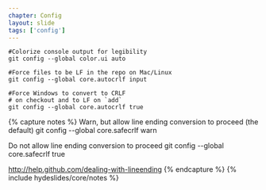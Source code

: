 ```yaml
---
chapter: Config
layout: slide
tags: ['config']
---
```


	#Colorize console output for legibility
	git config --global color.ui auto

	#Force files to be LF in the repo on Mac/Linux
	git config --global core.autocrlf input

	#Force Windows to convert to CRLF
	# on checkout and to LF on `add`
	git config --global core.autocrlf true


{% capture notes %}
Warn, but allow line ending conversion to proceed (the default)
git config --global core.safecrlf warn

Do not allow line ending conversion to proceed
git config --global core.safecrlf true

http://help.github.com/dealing-with-lineending
{% endcapture %}
{% include hydeslides/core/notes %}